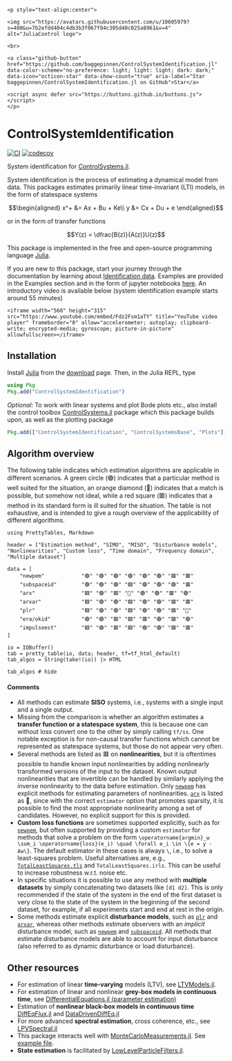 ```@raw html
<p style="text-align:center">

<img src="https://avatars.githubusercontent.com/u/10605979?s=400&u=7b2efdd404c4db3b3f067f04c305d40c025a8961&v=4" alt="JuliaControl logo">

<br> 

<a class="github-button" href="https://github.com/baggepinnen/ControlSystemIdentification.jl" data-color-scheme="no-preference: light; light: light; dark: dark;" data-icon="octicon-star" data-show-count="true" aria-label="Star baggepinnen/ControlSystemIdentification.jl on GitHub">Star</a>

<script async defer src="https://buttons.github.io/buttons.js"></script>
</p> 
```

# ControlSystemIdentification

[![CI](https://github.com/baggepinnen/ControlSystemIdentification.jl/workflows/CI/badge.svg)](https://github.com/baggepinnen/ControlSystemIdentification.jl/actions)
[![codecov](https://codecov.io/gh/baggepinnen/ControlSystemIdentification.jl/branch/master/graph/badge.svg)](https://codecov.io/gh/baggepinnen/ControlSystemIdentification.jl)

System identification for [ControlSystems.jl](https://github.com/JuliaControl/ControlSystems.jl/). 

System identification is the process of estimating a dynamical model from data. This packages estimates primarily linear time-invariant (LTI) models, in the form of statespace systems
```math
\begin{aligned}
x^+ &= Ax + Bu + Ke\\
y &= Cx + Du + e
\end{aligned}
```
or in the form of transfer functions
```math
Y(z) = \dfrac{B(z)}{A(z)}U(z)
```

This package is implemented in the free and open-source programming language [Julia](https://julialang.org/).

If you are new to this package, start your journey through the documentation by learning about [Identification data](@ref). Examples are provided in the Examples section and in the form of jupyter notebooks [here](
https://github.com/JuliaControl/ControlExamples.jl). An introductory video is available below (system identification example starts around 55 minutes)

```@raw html
<iframe width="560" height="315" src="https://www.youtube.com/embed/Fdz2Fsm1aTY" title="YouTube video player" frameborder="0" allow="accelerometer; autoplay; clipboard-write; encrypted-media; gyroscope; picture-in-picture" allowfullscreen></iframe>
```

## Installation
Install [Julia](https://julialang.org/) from the [download](https://julialang.org/downloads/) page. Then, in the Julia REPL, type
```julia
using Pkg
Pkg.add("ControlSystemIdentification")
```

*Optional:* To work with linear systems and plot Bode plots etc., also install the control toolbox [ControlSystems.jl](https://github.com/JuliaControl/ControlSystems.jl) package which this package builds upon, as well as the plotting package
```julia
Pkg.add(["ControlSystemIdentification", "ControlSystemsBase", "Plots"])
```

## Algorithm overview
The following table indicates which estimation algorithms are applicable in different scenarios. A green circle (🟢) indicates that a particular method is well suited for the situation, an orange diamond (🔶) indicates that a match is possible, but somehow not ideal, while a red square (🟥) indicates that a method in its standard form is ill suited for the situation. The table is not exhaustive, and is intended to give a rough overview of the applicability of different algorithms.

```@setup ALGOVERVIEW
using PrettyTables, Markdown

header = ["Estimation method", "SIMO", "MISO", "Disturbance models", "Nonlinearities", "Custom loss", "Time domain", "Frequency domain", "Multiple dataset"]

data = [
    "newpem"            "🟢" "🟢" "🟢" "🟢" "🟢" "🟢" "🟥" "🟥"
    "subspaceid"        "🟢" "🟢" "🟢" "🟥" "🟢" "🟢" "🟢" "🟥"
    "arx"               "🟥" "🟢" "🟥" "🔶" "🟢" "🟢" "🟥" "🟢"
    "arxar"             "🟥" "🟢" "🟢" "🟥" "🟢" "🟢" "🟥" "🟥"
    "plr"               "🟥" "🟢" "🟢" "🟥" "🟢" "🟢" "🟥" "🔶"
    "era/okid"          "🟢" "🟢" "🟥" "🟥" "🟥" "🟢" "🟥" "🟢"
    "impulseest"        "🟥" "🟢" "🟥" "🟥" "🟢" "🟢" "🟥" "🟥"
]

io = IOBuffer()
tab = pretty_table(io, data; header, tf=tf_html_default)
tab_algos = String(take!(io)) |> HTML
```
```@example ALGOVERVIEW
tab_algos # hide
```

#### Comments
- All methods can estimate **SISO** systems, i.e., systems with a single input and a single output.
- Missing from the comparison is whether an algorithm estimates a **transfer function or a statespace system**, this is because one can without loss convert one to the other by simply calling `tf/ss`. One notable exception is for non-causal transfer functions which cannot be represented as statespace systems, but those do not appear very often.
- Several methods are listed as 🟥 on **nonlinearities**, but it is oftentimes possible to handle known input nonlinearities by adding nonlinearly transformed versions of the input to the dataset. Known output nonlinearities that are invertible can be handled by similarly applying the inverse nonlinearity to the data before estimation. Only [`newpem`](@ref) has explicit methods for estimating parameters of nonlinearities. [`arx`](@ref) is listed as 🔶, since with the correct `estimator` option that promotes sparsity, it is possible to find the most appropriate nonlinearity among a set of candidates. However, no explicit support for this is provided.
- **Custom loss functions** are sometimes supported explicitly, such as for [`newpem`](@ref), but often supported by providing a custom `estimator` for methods that solve a problem on the form ``\operatorname{argmin}_w \sum_i \operatorname{loss}(e_i) \quad \forall e_i \in \{e = y - Aw\}``. The default estimator in these cases is always `\`, i.e., to solve a least-squares problem. Useful alternatives are, e.g., [`TotalLeastSquares.tls`](https://github.com/baggepinnen/TotalLeastSquares.jl) and `TotalLeastSquares.irls`. This can be useful to increase robustness w.r.t. noise etc.
- In specific situations it is possible to use any method with **multiple datasets** by simply concatenating two datasets like `[d1 d2]`. This is only recommended if the state of the system in the end of the first dataset is very close to the state of the system in the beginning of the second dataset, for example, if all experiments start and end at rest in the origin.
- Some methods estimate explicit **disturbance models**, such as [`plr`](@ref) and [`arxar`](@ref), whereas other methods estimate observers with an *implicit* disturbance model, such as [`newpem`](@ref) and [`subspaceid`](@ref). All methods that estimate disturbance models are able to account for input disturbance (also referred to as dynamic disturbance or load disturbance).

## Other resources
- For estimation of linear **time-varying** models (LTV), see [LTVModels.jl](https://github.com/baggepinnen/LTVModels.jl).
- For estimation of linear and nonlinear **grey-box models in continuous time**, see [DifferentialEquations.jl (parameter estimation)](https://docs.sciml.ai/DiffEqParamEstim/stable/)
- Estimation of **nonlinear black-box models in continuous time** [DiffEqFlux.jl](https://github.com/JuliaDiffEq/DiffEqFlux.jl/) and [DataDrivenDiffEq.jl](https://docs.sciml.ai/DataDrivenDiffEq/stable/)
- For more advanced **spectral estimation**, cross coherence, etc., see [LPVSpectral.jl](https://github.com/baggepinnen/LPVSpectral.jl)
- This package interacts well with [MonteCarloMeasurements.jl](https://github.com/baggepinnen/MonteCarloMeasurements.jl). See [example file](https://github.com/baggepinnen/MonteCarloMeasurements.jl/blob/master/examples/controlsystems.jl).
- **State estimation** is facilitated by [LowLevelParticleFilters.jl](https://github.com/baggepinnen/LowLevelParticleFilters.jl).
